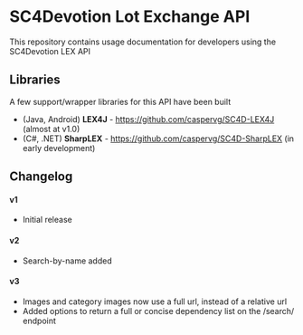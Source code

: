SC4Devotion Lot Exchange API
===================

This repository contains usage documentation for developers using the SC4Devotion LEX API

## Libraries
A few support/wrapper libraries for this API have been built
* (Java, Android) **LEX4J** - https://github.com/caspervg/SC4D-LEX4J (almost at v1.0)
* (C#, .NET) **SharpLEX** - https://github.com/caspervg/SC4D-SharpLEX (in early development)

## Changelog

#### v1
* Initial release

#### v2
* Search-by-name added

#### v3
* Images and category images now use a full url, instead of a relative url
* Added options to return a full or concise dependency list on the /search/ endpoint
